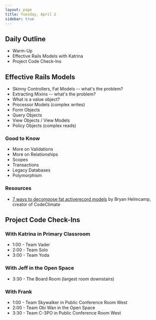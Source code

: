 ```yaml
---
layout: page
title: Tuesday, April 2
sidebar: true
---
```


## Daily Outline

* Warm-Up
* Effective Rails Models with Katrina
* Project Code Check-Ins

## Effective Rails Models

* Skinny Controllers, Fat Models -- what's the problem?
* Extracting Mixins -- what's the problem?
* What is a value object?
* Processor Models (complex writes)
* Form Objects
* Query Objects
* View Objects / View Models
* Policy Objects (complex reads)

### Good to Know

* More on Validations
* More on Relationships
* Scopes
* Transactions
* Legacy Databases
* Polymorphism

### Resources

* [7 ways to decompose fat activerecord models](http://blog.codeclimate.com/blog/2012/10/17/7-ways-to-decompose-fat-activerecord-models/) by Bryan Helmcamp, creator of CodeClimate

## Project Code Check-Ins

### With Katrina in Primary Classroom

* 1:00 - Team Vader
* 2:00 - Team Solo
* 3:00 - Team Yoda

### With Jeff in the Open Space

* 3:30 - The Board Room (largest room downstairs)

### With Frank

* 1:00 - Team Skywalker in Public Conference Room West
* 2:00 - Team Obi Wan in the Open Space
* 3:30 - Team C-3PO in Public Conference Room West
